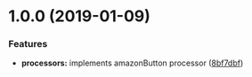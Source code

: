# 1.0.0 (2019-01-09)


### Features

* **processors:** implements amazonButton processor ([8bf7dbf](https://github.com/frontity/extension-org-5/commit/8bf7dbf))

